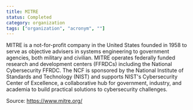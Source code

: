 ```yaml
---
title: MITRE
status: Completed
category: organization
tags: ["organization", "acronym", ""]
---
```


MITRE is a not-for-profit company in the United States founded in 1958 to serve as objective advisers in systems engineering to government agencies, both military and civilian. MITRE operates federally funded research and development centers (FFRDCs) including the National Cybersecurity FFRDC. The NCF is sponsored by the National Institute of Standards and Technology (NIST) and supports NIST's Cybersecurity Center of Excellence, a collaborative hub for government, industry, and academia to build practical solutions to cybersecurity challenges.

Source: https://www.mitre.org/
